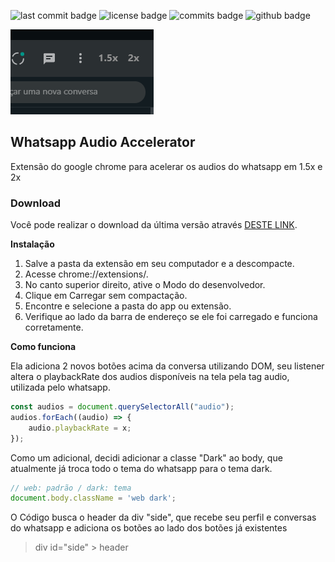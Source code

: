 ![last commit badge](https://badgen.net/github/last-commit/fddaineze/whatsapp-audio-accelerator) ![license badge](https://badgen.net/github/license/fddaineze/whatsapp-audio-accelerator) ![commits badge](https://badgen.net/github/commits/fddaineze/whatsapp-audio-accelerator) ![github badge](https://badgen.net/badge/icon/github?icon=github&label)

<img src="print.png" alt="demonstração de tela">

## Whatsapp Audio Accelerator

Extensão do google chrome para acelerar os audios do whatsapp em 1.5x e 2x

### Download

Você pode realizar o download da última versão através [DESTE LINK](https://drive.google.com/uc?export=download&id=1-m1ODwSwOl7LYktHoQG0GwsFtbABJTTU).

**Instalação**

1. Salve a pasta da extensão em seu computador e a descompacte.
2. Acesse chrome://extensions/.
3. No canto superior direito, ative o Modo do desenvolvedor.
4. Clique em Carregar sem compactação.
5. Encontre e selecione a pasta do app ou extensão.
6. Verifique ao lado da barra de endereço se ele foi carregado e funciona corretamente.

**Como funciona**

Ela adiciona 2 novos botões acima da conversa utilizando DOM, seu listener altera o playbackRate dos audios disponíveis na tela pela tag audio, utilizada pelo whatsapp.

```js
const audios = document.querySelectorAll("audio");
audios.forEach((audio) => {
    audio.playbackRate = x;
});
```

Como um adicional, decidi adicionar a classe "Dark" ao body, que atualmente já troca todo o tema do whatsapp para o tema dark.

```js
// web: padrão / dark: tema
document.body.className = 'web dark';
```

O Código busca o header da div "side", que recebe seu perfil e conversas do whatsapp e adiciona os botões ao lado dos botões já existentes
> div id="side" > header
